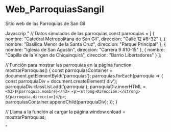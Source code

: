 # Web_ParroquiasSangil
Sitio web de las Parroquias de San Gil

Javascrip "
// Datos simulados de las parroquias
const parroquias = [
    { nombre: "Catedral Metropolitana de San Gil", direccion: "Calle 12 #8-32" },
    { nombre: "Basílica Menor de la Santa Cruz", direccion: "Parque Principal" },
    { nombre: "Iglesia de San Agustín", direccion: "Carrera 9 #10-15" },
    { nombre: "Capilla de la Virgen de Chiquinquirá", direccion: "Barrio Libertadores" }
];

// Función para mostrar las parroquias en la página
function mostrarParroquias() {
    const parroquiasContainer = document.getElementById('parroquias');
    parroquias.forEach(parroquia => {
        const parroquiaDiv = document.createElement('div');
        parroquiaDiv.classList.add('parroquia');
        parroquiaDiv.innerHTML = `
            <h3>${parroquia.nombre}</h3>
            <p><strong>Dirección:</strong> ${parroquia.direccion}</p>
        `;
        parroquiasContainer.appendChild(parroquiaDiv);
    });
}

// Llama a la función al cargar la página
window.onload = mostrarParroquias;

"

